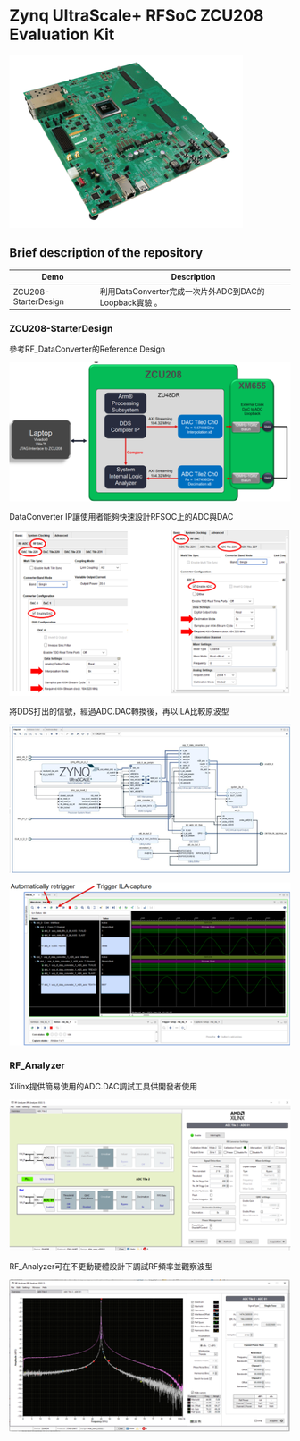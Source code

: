 # Zynq UltraScale+ RFSoC ZCU208 Evaluation Kit

![Image text](https://github.com/WaysideVulcan/Board_Demo/blob/master/img/zcu208/board.png)

## Brief description of the repository

| Demo | Description |
|-|-|
| ZCU208-StarterDesign| 利用DataConverter完成一次片外ADC到DAC的Loopback實驗 。 |

### ZCU208-StarterDesign
參考RF_DataConverter的Reference Design

![Image text](https://github.com/WaysideVulcan/Board_Demo/blob/master/img/zcu208/dataconverter_ip.png)

DataConverter IP讓使用者能夠快速設計RFSOC上的ADC與DAC

![Image text](https://github.com/WaysideVulcan/Board_Demo/blob/master/img/zcu208/IP_Setting.png)

將DDS打出的信號，經過ADC.DAC轉換後，再以ILA比較原波型

![Image text](https://github.com/WaysideVulcan/Board_Demo/blob/master/img/zcu208/bd.png)

![Image text](https://github.com/WaysideVulcan/Board_Demo/blob/master/img/zcu208/ILA.png)

### RF_Analyzer

Xilinx提供簡易使用的ADC.DAC調試工具供開發者使用

![Image text](https://github.com/WaysideVulcan/Board_Demo/blob/master/img/zcu208/RF1.png)

RF_Analyzer可在不更動硬體設計下調試RF頻率並觀察波型

![Image text](https://github.com/WaysideVulcan/Board_Demo/blob/master/img/zcu208/RF2.png)
